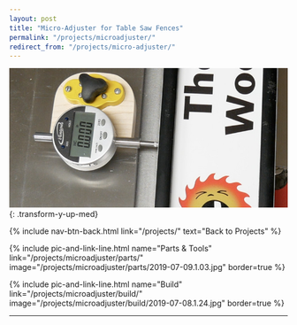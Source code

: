 ```yaml
---
layout: post
title: "Micro-Adjuster for Table Saw Fences"
permalink: "/projects/microadjuster/"
redirect_from: "/projects/micro-adjuster/"
---
```

![](/projects/microadjuster/2019-07-08.1.01.jpg){: .transform-y-up-med}

{% include nav-btn-back.html link="/projects/" text="Back to Projects" %}

{% include pic-and-link-line.html
  name="Parts & Tools"
  link="/projects/microadjuster/parts/"
  image="/projects/microadjuster/parts/2019-07-09.1.03.jpg"
  border=true %}

  {% include pic-and-link-line.html
    name="Build"
    link="/projects/microadjuster/build/"
    image="/projects/microadjuster/build/2019-07-08.1.24.jpg"
    border=true %}

---
